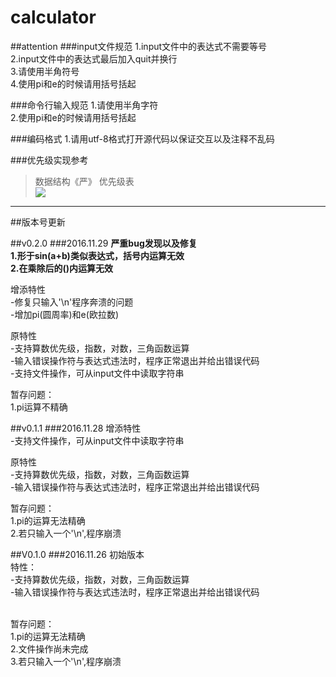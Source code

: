# calculator

##attention
###input文件规范
1.input文件中的表达式不需要等号  
2.input文件中的表达式最后加入quit并换行  
3.请使用半角符号  
4.使用pi和e的时候请用括号括起  

###命令行输入规范
1.请使用半角字符  
2.使用pi和e的时候请用括号括起

###编码格式
1.请用utf-8格式打开源代码以保证交互以及注释不乱码

###优先级实现参考
> 数据结构《严》 优先级表<br />
> ![](http://images.cnitblog.com/blog/443163/201308/07150219-dcbf61ec400d4f18baf50388d1abc619.png)


___
##版本号更新

##v0.2.0
###2016.11.29
**严重bug发现以及修复**  
**1.形于sin(a+b)类似表达式，括号内运算无效**  
**2.在乘除后的()内运算无效**  

增添特性  
-修复只输入'\n'程序奔溃的问题  
-增加pi(圆周率)和e(欧拉数)  

原特性  
-支持算数优先级，指数，对数，三角函数运算  
-输入错误操作符与表达式违法时，程序正常退出并给出错误代码  
-支持文件操作，可从input文件中读取字符串  

暂存问题：  
1.pi运算不精确



##v0.1.1
###2016.11.28
增添特性   
-支持文件操作，可从input文件中读取字符串

原特性  
-支持算数优先级，指数，对数，三角函数运算  
-输入错误操作符与表达式违法时，程序正常退出并给出错误代码  


暂存问题：  
1.pi的运算无法精确  
2.若只输入一个'\n',程序崩溃




##V0.1.0
###2016.11.26
初始版本<br />特性：<br />
-支持算数优先级，指数，对数，三角函数运算<br />
-输入错误操作符与表达式违法时，程序正常退出并给出错误代码<br /><br />

暂存问题：<br />
1.pi的运算无法精确<br />
2.文件操作尚未完成<br />
3.若只输入一个'\n',程序崩溃<br />